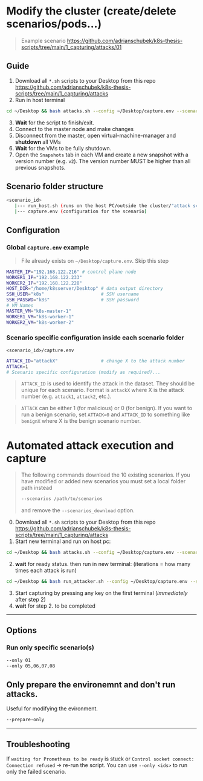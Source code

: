 <!-- ## Guide

1. Setup the [Kubernetes cluster](https://k8s.adriansoftware.de/)

2. Install the setup of each scenario on the Kubernetes cluster first. See `<scenario>/README.md`.

3. Shutdown all VMs and create a new snapshot in virt-manager. Use version numbers e.g. `v2` for the snapshots.

4. [Capture](#automated-attack-execution-and-capture) the data. -->

# Modify the cluster (create/delete scenarios/pods...)
> Example scenario https://github.com/adrianschubek/k8s-thesis-scripts/tree/main/1_capturing/attacks/01

## Guide

1. Download all `*.sh` scripts to your Desktop from this repo https://github.com/adrianschubek/k8s-thesis-scripts/tree/main/1_capturing/attacks
2. Run in host terminal
```bash
cd ~/Desktop && bash attacks.sh --config ~/Desktop/capture.env --scenarios_download --only 01 --prepare-only
```
3. **Wait** for the script to finish/exit.
4. Connect to the master node and make changes
5. Disconnect from the master, open virtual-machine-manager and **shutdown** all VMs
6. **Wait** for the VMs to be fully shutdown.
7. Open the `Snapshots` tab in each VM and create a new snapshot with a version number (e.g. `v2`). The version number MUST be higher than all previous snapshots.


## Scenario folder structure

```bash
<scenario_id>
   |--- run_host.sh (runs on the host PC/outside the cluster/"attack script")
   |--- capture.env (configuration for the scenario)
```

## Configuration

### Global `capture.env` example
> File already exists on `~/Desktop/capture.env`. Skip this step

```bash
MASTER_IP="192.168.122.216" # control plane node
WORKER1_IP="192.168.122.233"
WORKER2_IP="192.168.122.228"
HOST_DIR="/home/k8sserver/Desktop" # data output directory
SSH_USER="k8s"                     # SSH username
SSH_PASSWD="k8s"                   # SSH password
# VM Names
MASTER_VM="k8s-master-1"
WORKER1_VM="k8s-worker-1"
WORKER2_VM="k8s-worker-2"
```

### Scenario specific configuration inside each scenario folder

<!-- **Note: Check each scenario `capture.env` and modify it as requried by the scenario `readme.md`.** -->

`<scenario_id>/capture.env`

```bash
ATTACK_ID="attackX"                # change X to the attack number
ATTACK=1
# Scenario specific configuration (modify as required)...
```

> `ATTACK_ID` is used to identify the attack in the dataset. They should be unique for each scenario. Format is `attackX` where X is the attack number (e.g. `attack1`, `attack2`, etc.).

> `ATTACK` can be either 1 (for malicious) or 0 (for benign). If you want to run a benign scenario, set `ATTACK=0` and `ATTACK_ID` to something like `benignX` where X is the benign scenario number.

# Automated attack execution and capture

> The following commands download the 10 existing scenarios. If you have modified or added new scenarios you must set a local folder path instead 
>```bash 
>--scenarios /path/to/scenarios
>```
> and remove the `--scenarios_download` option.

<!-- > If you dont want to execute the scripts from the server, you can just download them from this repo and replace the <(curl..)> part with `bash run_attacker.sh`... -->

0. Download all `*.sh` scripts to your Desktop from this repo https://github.com/adrianschubek/k8s-thesis-scripts/tree/main/1_capturing/attacks
1. Start new terminal and run on host pc:
```bash
cd ~/Desktop && bash attacks.sh --config ~/Desktop/capture.env --scenarios_download --only 01 --manual
```
2. **wait** for ready status. then run in new terminal: (iterations = how many times each attack is run)
```bash
cd ~/Desktop && bash run_attacker.sh --config ~/Desktop/capture.env --scenarios_download --iterations 1 --timing timing_1it.txt
```
3. Start capturing by pressing any key on the first terminal (*immediately* after step 2)
4. **wait** for step 2. to be completed



---

## Options

### Run only specific scenario(s)

```bash
--only 01
--only 05,06,07,08
```

## Only prepare the environemnt and don't run attacks.

Useful for modifying the evironment.

```bash
--prepare-only
```

---

## Troubleshooting

If `waiting for Prometheus to be ready` is stuck or `Control socket connect: Connection refused` -> re-run the script. You can use `--only <ids>` to run only the failed scenario.
